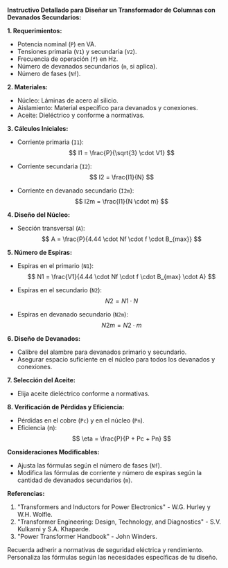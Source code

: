 **Instructivo Detallado para Diseñar un Transformador de Columnas con Devanados Secundarios:**

**1. Requerimientos:**
   - Potencia nominal (`P`) en VA.
   - Tensiones primaria (`V1`) y secundaria (`V2`).
   - Frecuencia de operación (`f`) en Hz.
   - Número de devanados secundarios (`m`, si aplica).
   - Número de fases (`Nf`).

**2. Materiales:**
   - Núcleo: Láminas de acero al silicio.
   - Aislamiento: Material específico para devanados y conexiones.
   - Aceite: Dieléctrico y conforme a normativas.

**3. Cálculos Iniciales:**
   - Corriente primaria (`I1`): 
      $$ I1 = \frac{P}{\sqrt{3} \cdot V1} $$

   - Corriente secundaria (`I2`): 
      $$ I2 = \frac{I1}{N} $$

   - Corriente en devanado secundario (`I2m`):
      $$ I2m = \frac{I1}{N \cdot m} $$

**4. Diseño del Núcleo:**
   - Sección transversal (`A`):
      $$ A = \frac{P}{4.44 \cdot Nf \cdot f \cdot B_{max}} $$

**5. Número de Espiras:**
   - Espiras en el primario (`N1`):
      $$ N1 = \frac{V1}{4.44 \cdot Nf \cdot f \cdot B_{max} \cdot A} $$

   - Espiras en el secundario (`N2`):
      $$ N2 = N1 \cdot N $$

   - Espiras en devanado secundario (`N2m`):
      $$ N2m = N2 \cdot m $$

**6. Diseño de Devanados:**
   - Calibre del alambre para devanados primario y secundario.
   - Asegurar espacio suficiente en el núcleo para todos los devanados y conexiones.

**7. Selección del Aceite:**
   - Elija aceite dieléctrico conforme a normativas.

**8. Verificación de Pérdidas y Eficiencia:**
   - Pérdidas en el cobre (`Pc`) y en el núcleo (`Pn`).
   - Eficiencia (n):
      $$ \eta = \frac{P}{P + Pc + Pn} $$

**Consideraciones Modificables:**
   - Ajusta las fórmulas según el número de fases (`Nf`).
   - Modifica las fórmulas de corriente y número de espiras según la cantidad de devanados secundarios (`m`).

**Referencias:**
   1. "Transformers and Inductors for Power Electronics" - W.G. Hurley y W.H. Wolfle.
   2. "Transformer Engineering: Design, Technology, and Diagnostics" - S.V. Kulkarni y S.A. Khaparde.
   3. "Power Transformer Handbook" - John Winders.

Recuerda adherir a normativas de seguridad eléctrica y rendimiento. Personaliza las fórmulas según las necesidades específicas de tu diseño.

